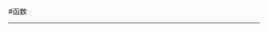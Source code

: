 #函数
_______________________________________________________________________________________________________________________
